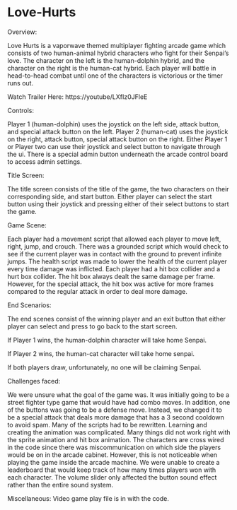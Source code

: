 # Love-Hurts

Overview:

Love Hurts is a vaporwave themed multiplayer fighting arcade game which consists of two human-animal hybrid characters who fight for their Senpai’s love. The character on the left is the human-dolphin hybrid, and the character on the right is the human-cat hybrid. Each player will battle in head-to-head combat until one of the characters is victorious or the timer runs out. 



Watch Trailer Here: 
https://youtube/LXfIz0JFleE

Controls: 

Player 1 (human-dolphin) uses the joystick on the left side, attack button, and special attack button on the left. Player 2 (human-cat) uses the joystick on the right, attack button, special attack button on the right. Either Player 1 or Player two can use their joystick and select button to navigate through the ui. There is a special admin button underneath the arcade control board to access admin settings.

Title Screen:



The title screen consists of the title of the game, the two characters on their corresponding side, and start button. Either player can select the start button using their joystick and pressing either of their select buttons to start the game. 

Game Scene:

Each player had a movement script that allowed each player to move left, right, jump, and crouch. There was a grounded script which would check to see if the current player was in contact with the ground to prevent infinite jumps. The health script was made to lower the health of the current player every time damage was inflicted. Each player had a hit box collider and a hurt box collider. The hit box always dealt the same damage per frame. However, for the special attack, the hit box was active for more frames compared to the regular attack in order to deal more damage.

End Scenarios:

The end scenes consist of the winning player and an exit button that either player can select and press to go back to the start screen.


If Player 1 wins, the human-dolphin character will take home Senpai.



If Player 2 wins, the human-cat character will take home senpai.



If both players draw, unfortunately, no one will be claiming Senpai.

Challenges faced: 

We were unsure what the goal of the game was. It was initially going to be a street fighter type game that would have had combo moves. In addition, one of the buttons was going to be a defense move. Instead, we changed it to be a special attack that deals more damage that has a 3 second cooldown to avoid spam. Many of the scripts had to be rewritten. Learning and creating the animation was complicated. Many things did not work right with the sprite animation and hit box animation. The characters are cross wired in the code since there was miscommunication on which side the players would be on in the arcade cabinet. However, this is not noticeable when playing the game inside the arcade machine. We were unable to create a leaderboard that would keep track of how many times players won with each character. The volume slider only affected the button sound effect rather than the entire sound system.

Miscellaneous: Video game play file is in with the code. 
